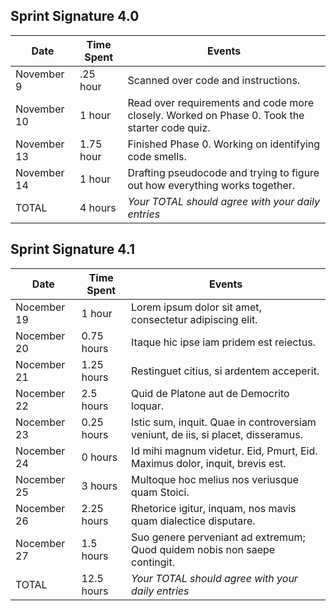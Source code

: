 ## Sprint Signature 4.0

| Date        | Time Spent | Events
|-------------|------------|--------------------
| November 9  | .25 hour   | Scanned over code and instructions.
| November 10 | 1 hour     | Read over requirements and code more closely. Worked on Phase 0. Took the starter code quiz.
| November 13 | 1.75 hour  | Finished Phase 0. Working on identifying code smells.
| November 14 | 1 hour     | Drafting pseudocode and trying to figure out how everything works together. 
| TOTAL       | 4 hours    | *Your TOTAL should agree with your daily entries*


## Sprint Signature 4.1

| Date        | Time Spent | Events
|-------------|------------|--------------------
| Nocember 19 | 1 hour     | Lorem ipsum dolor sit amet, consectetur adipiscing elit.
| Nocember 20 | 0.75 hours | Itaque hic ipse iam pridem est reiectus.
| Nocember 21 | 1.25 hours | Restinguet citius, si ardentem acceperit.
| Nocember 22 | 2.5 hours  | Quid de Platone aut de Democrito loquar.
| Nocember 23 | 0.25 hours | Istic sum, inquit. Quae in controversiam veniunt, de iis, si placet, disseramus.
| Nocember 24 | 0 hours    | Id mihi magnum videtur. Eid, Pmurt, Eid. Maximus dolor, inquit, brevis est.
| Nocember 25 | 3 hours    | Multoque hoc melius nos veriusque quam Stoici.
| Nocember 26 | 2.25 hours | Rhetorice igitur, inquam, nos mavis quam dialectice disputare.
| Nocember 27 | 1.5 hours  | Suo genere perveniant ad extremum; Quod quidem nobis non saepe contingit.
| TOTAL       | 12.5 hours | *Your TOTAL should agree with your daily entries*
